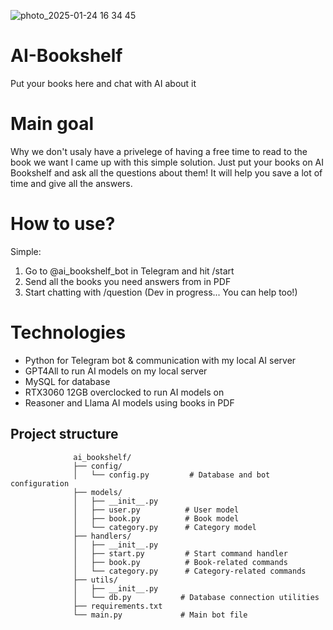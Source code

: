 
![photo_2025-01-24 16 34 45](https://github.com/user-attachments/assets/cc657c7a-5513-4cbe-b032-5d1e80dc6e41)

# AI-Bookshelf
Put your books here and chat with AI about it

# Main goal
Why we don't usaly have a privelege of having a free time to read to the book we want I came up with this simple solution.
Just put your books on AI Bookshelf and ask all the questions about them! 
It will help you save a lot of time and give all the answers. 

# How to use?
Simple: 
1) Go to @ai_bookshelf_bot in Telegram and hit /start
2) Send all the books you need answers from in PDF
3) Start chatting with /question (Dev in progress... You can help too!)

# Technologies 
* Python for Telegram bot & communication with my local AI server
* GPT4All to run AI models on my local server
* MySQL for database
* RTX3060 12GB overclocked to run AI models on
* Reasoner and Llama AI models using books in PDF


## Project structure
                  ai_bookshelf/
                  ├── config/
                  │   └── config.py         # Database and bot configuration
                  ├── models/
                  │   ├── __init__.py
                  │   ├── user.py          # User model
                  │   ├── book.py          # Book model
                  │   └── category.py      # Category model
                  ├── handlers/
                  │   ├── __init__.py
                  │   ├── start.py         # Start command handler
                  │   ├── book.py          # Book-related commands
                  │   └── category.py      # Category-related commands
                  ├── utils/
                  │   ├── __init__.py
                  │   └── db.py           # Database connection utilities
                  ├── requirements.txt
                  └── main.py             # Main bot file

